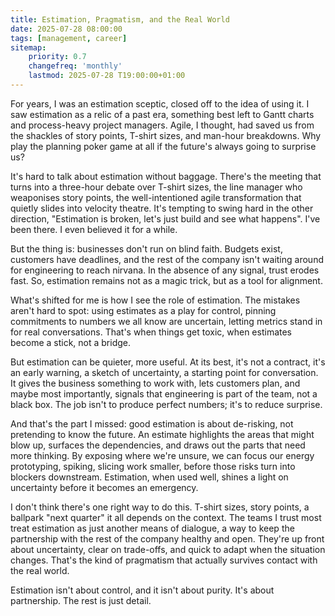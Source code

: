 ```yaml
---
title: Estimation, Pragmatism, and the Real World
date: 2025-07-28 08:00:00
tags: [management, career]
sitemap:
    priority: 0.7
    changefreq: 'monthly'
    lastmod: 2025-07-28 T19:00:00+01:00
---
```


For years, I was an estimation sceptic, closed off to the idea of using it. I saw estimation as a relic of a past era, something best left to Gantt charts and process-heavy project managers. Agile, I thought, had saved us from the shackles of story points, T-shirt sizes, and man-hour breakdowns. Why play the planning poker game at all if the future's always going to surprise us?

It's hard to talk about estimation without baggage. There's the meeting that turns into a three-hour debate over T-shirt sizes, the line manager who weaponises story points, the well-intentioned agile transformation that quietly slides into velocity theatre. It's tempting to swing hard in the other direction, "Estimation is broken, let's just build and see what happens". I've been there. I even believed it for a while.

But the thing is: businesses don't run on blind faith. Budgets exist, customers have deadlines, and the rest of the company isn't waiting around for engineering to reach nirvana. In the absence of any signal, trust erodes fast. So, estimation remains not as a magic trick, but as a tool for alignment.

What's shifted for me is how I see the role of estimation. The mistakes aren't hard to spot: using estimates as a play for control, pinning commitments to numbers we all know are uncertain, letting metrics stand in for real conversations. That's when things get toxic, when estimates become a stick, not a bridge.

But estimation can be quieter, more useful. At its best, it's not a contract, it's an early warning, a sketch of uncertainty, a starting point for conversation. It gives the business something to work with, lets customers plan, and maybe most importantly, signals that engineering is part of the team, not a black box. The job isn't to produce perfect numbers; it's to reduce surprise.

And that's the part I missed: good estimation is about de-risking, not pretending to know the future. An estimate highlights the areas that might blow up, surfaces the dependencies, and draws out the parts that need more thinking. By exposing where we're unsure, we can focus our energy prototyping, spiking, slicing work smaller, before those risks turn into blockers downstream. Estimation, when used well, shines a light on uncertainty before it becomes an emergency.

I don't think there's one right way to do this. T-shirt sizes, story points, a ballpark "next quarter" it all depends on the context. The teams I trust most treat estimation as just another means of dialogue, a way to keep the partnership with the rest of the company healthy and open. They're up front about uncertainty, clear on trade-offs, and quick to adapt when the situation changes. That's the kind of pragmatism that actually survives contact with the real world.

Estimation isn't about control, and it isn't about purity. It's about partnership. The rest is just detail.

